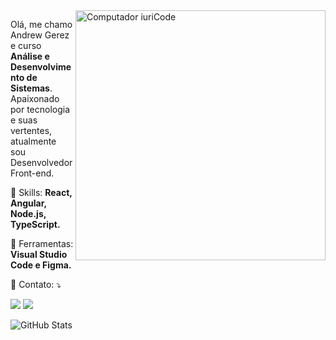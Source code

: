 <img src="https://raw.githubusercontent.com/MicaelliMedeiros/micaellimedeiros/master/image/computer-illustration.png" min-width="400px" max-width="400px" width="400px" align="right" alt="Computador iuriCode">

<p align="left"> 
  Olá, me chamo Andrew Gerez e curso <strong>Análise e Desenvolvimento de Sistemas</strong>.<br>
  Apaixonado por tecnologia e suas vertentes, atualmente sou Desenvolvedor Front-end.
</p>

<p align="left">
  🦄 Skills: <strong>React, Angular, Node.js, TypeScript.</strong>
</p>

<p align="left">
  💼 Ferramentas: <strong>Visual Studio Code e Figma.</strong>
</p>

<p align="left">
  💌 Contato: ⤵️
</p>

  <a href="#" alt="Linkedin">
  <img src="https://img.shields.io/badge/-Linkedin-0e76a8?style=flat-square&logo=Linkedin&logoColor=white&link=https://www.linkedin.com/in/andrewgerez/" /></a>

  <a href="#" alt="Instagram">
  <img src="https://img.shields.io/badge/-Instagram-DF0174?style=flat-square&labelColor=DF0174&logo=instagram&logoColor=white&link=https://www.instagram.com/vampiredvil"/></a>
</p>  

![GitHub Stats](https://github-readme-stats.vercel.app/api?username=gerezdeveloper&show_icons=true)
